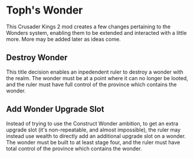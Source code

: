# Toph's Wonder
This Crusader Kings 2 mod creates a few changes pertaining to the Wonders system, enabling them to be extended and interacted with a little more. More may be added later as ideas come.

## Destroy Wonder
This title decision enables an inpedendent ruler to destroy a wonder with the realm. The wonder must be at a point where it can no longer be looted, and the ruler must have full control of the province which contains the wonder.

## Add Wonder Upgrade Slot
Instead of trying to use the Construct Wonder ambition, to get an extra upgrade slot (it's non-repeatable, and almost impossible), the ruler may instead use wealth to directly add an additional upgrade slot on a wonder. The wonder must be built to at least stage four, and the ruler must have total control of the province which contains the wonder.
